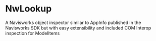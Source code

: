 # NwLookup
A Navisworks object inspector similar to AppInfo published in the Navisworks SDK but with easy extensibility and included COM Interop inspection for ModelItems
